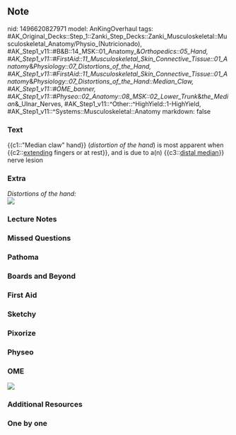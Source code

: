 ## Note
nid: 1496620827971
model: AnKingOverhaul
tags: #AK_Original_Decks::Step_1::Zanki_Step_Decks::Zanki_Musculoskeletal::Musculoskeletal_Anatomy/Physio_(Nutricionado), #AK_Step1_v11::#B&B::14_MSK::01_Anatomy_&_Orthopedics::05_Hand, #AK_Step1_v11::#FirstAid::11_Musculoskeletal_Skin_Connective_Tissue::01_Anatomy_&_Physiology::07_Distortions_of_the_Hand, #AK_Step1_v11::#FirstAid::11_Musculoskeletal_Skin_Connective_Tissue::01_Anatomy_&_Physiology::07_Distortions_of_the_Hand::Median_Claw, #AK_Step1_v11::#OME_banner, #AK_Step1_v11::#Physeo::02_Anatomy::08_MSK::02_Lower_Trunk_&_the_Median_&_Ulnar_Nerves, #AK_Step1_v11::^Other::^HighYield::1-HighYield, #AK_Step1_v11::^Systems::Musculoskeletal::Anatomy
markdown: false

### Text
{{c1::"Median claw" hand}} (<i>distortion of the hand</i>) is most
apparent when {{c2::<u>extending</u> fingers or at rest}}, and is
due to a(n) {{c3::<u>distal median</u>}} nerve lesion

### Extra
<div>
  <div>
    <i>Distortions of the hand:</i>
  </div>
  <div><img src="paste-285413461721089.jpg"></div>
</div>

### Lecture Notes


### Missed Questions


### Pathoma


### Boards and Beyond


### First Aid


### Sketchy


### Pixorize


### Physeo


### OME
<div class="ome-widget">
  <a href="https://onlinemeded.org?ref=anki"><img src=
  "_OME_AnkiFlashcards_General_7.png"></a>
</div>

### Additional Resources


### One by one

